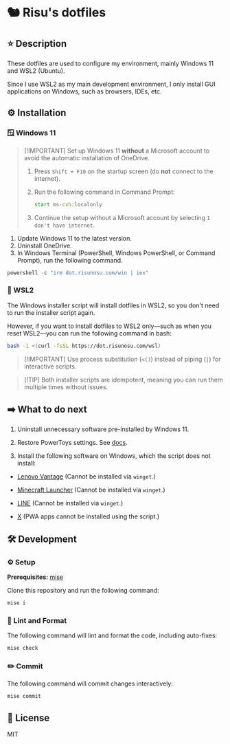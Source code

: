 # 🐿 Risu's dotfiles

## ⭐ Description

These dotfiles are used to configure my environment, mainly Windows 11 and WSL2 (Ubuntu).

Since I use WSL2 as my main development environment, I only install GUI applications on Windows, such as browsers, IDEs, etc.

## ⚙️ Installation

### 🪟 Windows 11

<!-- cspell:ignore localonly -->

> \[!IMPORTANT]
> Set up Windows 11 **without** a Microsoft account to avoid the automatic installation of OneDrive.
>
> 1. Press `Shift + F10` on the startup screen (do **not** connect to the internet).
> 2. Run the following command in Command Prompt:
>
>    ```cmd
>    start ms-cxh:localonly
>    ```
>
> 3. Continue the setup without a Microsoft account by selecting `I don't have internet`.

1. Update Windows 11 to the latest version.
2. Uninstall OneDrive.
3. In Windows Terminal (PowerShell, Windows PowerShell, or Command Prompt), run the following command.

```powershell
powershell -c "irm dot.risunosu.com/win | iex"
```

### 🐧 WSL2

The Windows installer script will install dotfiles in WSL2, so you don't need to run the installer script again.

However, if you want to install dotfiles to WSL2 only—such as when you reset WSL2—you can run the following command in bash:

```bash
bash -i <(curl -fsSL https://dot.risunosu.com/wsl)
```

> \[!IMPORTANT]
> Use process substitution (`<()`) instead of piping (`|`) for interactive scripts.

<!-- avoid markdownlint error -->
<!-- ref: https://github.com/DavidAnson/markdownlint/issues/263 -->

> \[!TIP]
> Both installer scripts are idempotent, meaning you can run them multiple times without issues.

## ➡️ What to do next

<!-- cspell:ignore powertoys -->

1. Uninstall unnecessary software pre-installed by Windows 11.

2. Restore PowerToys settings. See [docs](https://learn.microsoft.com/en-us/windows/powertoys/general#backup--restore).

3. Install the following software on Windows, which the script does not install:

- [Lenovo Vantage](https://www.lenovo.com/us/en/software/vantage)
  (Cannot be installed via `winget`.)

- [Minecraft Launcher](https://aka.ms/minecraftClientGameCoreWindows)
  (Cannot be installed via `winget`.)

- [LINE](https://desktop.line-scdn.net/win/new/LineInst.exe)
  (Cannot be installed via `winget`.)

- [X](https://x.com)
  (PWA apps cannot be installed using the script.)

## 🛠️ Development

### ⚙️ Setup

**Prerequisites:** [mise](https://mise.jdx.dev/)

Clone this repository and run the following command:

```bash
mise i
```

### 🧵 Lint and Format

The following command will lint and format the code, including auto-fixes:

```bash
mise check
```

### ✏️ Commit

The following command will commit changes interactively:

```bash
mise commit
```

## 📜 License

MIT
